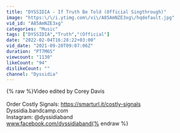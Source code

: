 ```yaml
---
title: "DYSSIDIA - If Truth Be Told (Official Singthrough)"
image: "https:\/\/i.ytimg.com\/vi\/A85AmNZE3xg\/hqdefault.jpg"
vid_id: "A85AmNZE3xg"
categories: "Music"
tags: ["DYSSIDIA","Truth","(Official"]
date: "2022-02-04T16:28:22+03:00"
vid_date: "2021-09-20T09:07:06Z"
duration: "PT7M6S"
viewcount: "1130"
likeCount: "94"
dislikeCount: ""
channel: "Dyssidia"
---
```

{% raw %}Video edited by Corey Davis<br /><br />Order Costly Signals: <a rel="nofollow" target="blank" href="https://smarturl.it/costly-signals">https://smarturl.it/costly-signals</a><br />Dyssidia.bandcamp.com<br />Instagram: @dyssidiaband<br />www.facebook.com/dyssidiaband{% endraw %}
